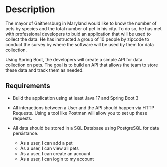 # Description
The mayor of Gaithersburg in Maryland would like to know the number of pets by 
species and the total number of pet in his city. To do so, he has met with professional developers to buid an application that will be used
to collect the data. He has instructed a group of 10 people by zipcode to conduct the survey by where the software will be used by them
for data collection.

Using Spring Boot, the developers will create a simple API for data collection on pets. The goal is to build an API that allows the team to store these data and track them as needed.

## Requirements
- Build the application using at least Java 17 and Spring Boot 3

- All interactions between a User and the API should happen via HTTP Requests. Using a tool like Postman will allow you to set up these requests.

- All data should be stored in a SQL Database using PostgreSQL for data persistance.

    - As a user, I can add a pet
    - As a user, I can view all pets
    - As a user, I can create an account
    - As a user, I can login to my account
